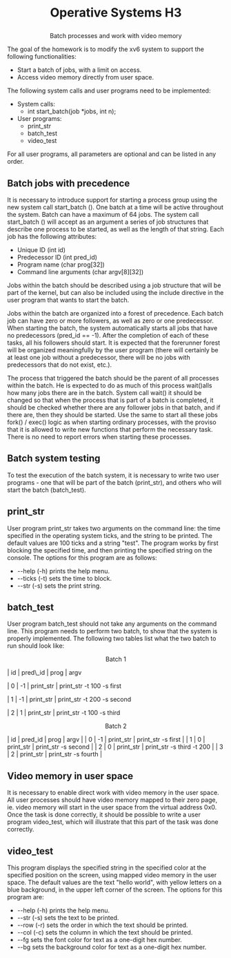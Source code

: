 #  <p align="center"> Operative Systems H3 </p>

<p align="center"> Batch processes and work with video memory </p>

The goal of the homework is to modify the xv6 system to support the following functionalities:

- Start a batch of jobs, with a limit on access.
- Access video memory directly from user space.

The following system calls and user programs need to be implemented:

- System calls:
  - int start\_batch(job \*jobs, int n);
- User programs:
  - print\_str
  - batch\_test
  - video\_test

For all user programs, all parameters are optional and can be listed in any order.

## Batch jobs with precedence

It is necessary to introduce support for starting a process group using the new system call start\_batch (). One batch at a time will be active throughout the system. Batch can have a maximum of 64 jobs. The system call start\_batch () will accept as an argument a series of job structures that describe one process to be started, as well as the length of that string. Each job has the following attributes:

- Unique ID (int id)
- Predecessor ID (int pred\_id)
- Program name (char prog[32])
- Command line arguments (char argv[8][32])

Jobs within the batch should be described using a job structure that will be part of the kernel, but can also be included using the include directive in the user program that wants to start the batch.

Jobs within the batch are organized into a forest of precedence. Each batch job can have zero or more followers, as well as zero or one predecessor. When starting the batch, the system automatically starts all jobs that have no predecessors (pred\_id == -1). After the completion of each of these tasks, all his followers should start. It is expected that the forerunner forest will be organized meaningfully by the user program (there will certainly be at least one job without a predecessor, there will be no jobs with predecessors that do not exist, etc.).

The process that triggered the batch should be the parent of all processes within the batch. He is expected to do as much of this process wait()alls how many jobs there are in the batch. System call wait() it should be changed so that when the process that is part of a batch is completed, it should be checked whether there are any follower jobs in that batch, and if there are, then they should be started. Use the same to start all these jobs fork() / exec() logic as when starting ordinary processes, with the proviso that it is allowed to write new functions that perform the necessary task. There is no need to report errors when starting these processes.

##


## Batch system testing

To test the execution of the batch system, it is necessary to write two user programs - one that will be part of the batch (print\_str), and others who will start the batch (batch\_test).

## print\_str

User program print\_str takes two arguments on the command line: the time specified in the operating system ticks, and the string to be printed. The default values are 100 ticks and a string &quot;test&quot;. The program works by first blocking the specified time, and then printing the specified string on the console. The options for this program are as follows:

- --help (-h) prints the help menu.
- --ticks (-t) sets the time to block.
- --str (-s) sets the print string.

## batch\_test

User program batch\_test should not take any arguments on the command line. This program needs to perform two batch, to show that the system is properly implemented. The following two tables list what the two batch to run should look like:

 <p align="center"> Batch 1 </p>
 <p>| id | pred\_id |  prog      |     argv </p>                                      
 <p>| 0  | -1       |  print_str | print_str -t 100 -s first </p>                
 <p>| 1  | -1       |  print_str | print_str -t 200 -s second </p>               
 <p>| 2  |  1       |  print_str | print_str -t 100 -s third </p>                

<p align="center"> Batch 2 </p>

| id | pred\_id | prog        | argv                                    |
| 0  | -1       | print\_str | print\_str -s first                      |
| 1  |  0       | print\_str | print\_str -s second                     |
| 2  |  0       | print\_str | print\_str -s third -t 200               |
| 3  | 2         | print\_str | print\_str -s fourth                    |

## Video memory in user space

It is necessary to enable direct work with video memory in the user space. All user processes should have video memory mapped to their zero page, ie. video memory will start in the user space from the virtual address 0x0. Once the task is done correctly, it should be possible to write a user program video\_test, which will illustrate that this part of the task was done correctly.

## video\_test

This program displays the specified string in the specified color at the specified position on the screen, using mapped video memory in the user space. The default values are the text &quot;hello world&quot;, with yellow letters on a blue background, in the upper left corner of the screen. The options for this program are:

- --help (-h) prints the help menu.
- --str (-s) sets the text to be printed.
- --row (-r) sets the order in which the text should be printed.
- --col (-c) sets the column in which the text should be printed.
- --fg sets the font color for text as a one-digit hex number.
- --bg sets the background color for text as a one-digit hex number.

##

